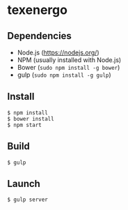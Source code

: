 # texenergo #

## Dependencies
* Node.js (https://nodejs.org/)
* NPM (usually installed with Node.js)
* Bower (`sudo npm install -g bower`)
* gulp (`sudo npm install -g gulp`)

## Install
```
$ npm install
$ bower install
$ npm start
```

## Build
`$ gulp`

## Launch
`$ gulp server`
